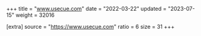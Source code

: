 +++
title = "www.usecue.com"
date = "2022-03-22"
updated = "2023-07-15"
weight = 32016

[extra]
source = "https://www.usecue.com"
ratio = 6
size = 31
+++
